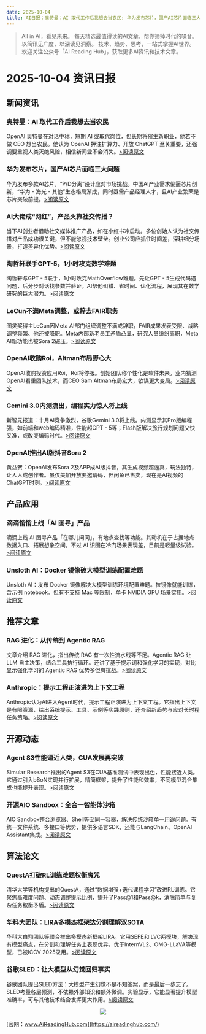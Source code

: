 ```yaml
---
date: 2025-10-04
title: AI日报：奥特曼：AI 取代工作后我想去当农民; 华为发布芯片，国产AI芯片面临三大问题; AI大佬成“网红”，产品火靠社交传播？
---
```


> All in AI，看见未来。 每天精选最值得读的AI文章，帮你筛掉时代的噪音。 以简讯见广度，以深读见洞察。 技术、趋势、思考，一站式掌握AI世界。
> 欢迎关注公众号「AI Reading Hub」，获取更多AI资讯和技术文章。

# 2025-10-04 资讯日报

## 新闻资讯

### 奥特曼：AI 取代工作后我想去当农民

OpenAI 奥特曼在对话中称，短期 AI 或取代岗位，但长期将催生新职业，他若不做 CEO 想当农民。他认为 OpenAI 押注扩算力、开放 ChatGPT 至关重要，还强调要重视人类灭绝风险，相信新闻业不会消失。[>阅读原文](https://mp.weixin.qq.com/s?__biz=MzI3MTA0MTk1MA==&chksm=f0d96baa8a19b80b8fa1bdf8fc9f95b580bfda5c7eaa2a45df5516d5da79a0e184b641c754c8&idx=1&mid=2652631878&sn=8dba933ade6d7ff5a10e8b8d4280a9c7#rd)

### 华为发布芯片，国产AI芯片面临三大问题

华为发布多款AI芯片，“P/D分离”设计应对市场挑战。中国AI产业需求倒逼芯片创新，“华为 - 海光 - 其他”生态格局渐成，同时亟需产品经理人才，且AI产业繁荣是芯片突破前提。[>阅读原文](https://mp.weixin.qq.com/s?__biz=MzIwMzgzNTQ1Nw==&chksm=972d8ab7cfe4bc23bed31ee7a04ec978a41136c455fc18298388d0bfba55c05000bcb04bdf92&idx=1&mid=2247653035&sn=26d85632501b05d7eff90c48d2b1a59a#rd)

### AI大佬成“网红”，产品火靠社交传播？

当下AI创业者借助社交媒体推广产品，如在小红书冷启动。多位创始人认为社交传播对产品成功很关键，但不能忽视技术壁垒。创业公司应抓住时间差，深耕细分场景，打造差异化优势。[>阅读原文](https://mp.weixin.qq.com/s?__biz=MjM5MDE0Mjc4MA==&chksm=bcc99b9d921c9dd5361a4a072ad1305b3548c1ff08006c74ba4cec029c8f293296143e6da88b&idx=1&mid=2651257945&sn=106a6889bd767232a21e22803ffbc7c9#rd)

### 陶哲轩联手GPT-5，1小时攻克数学难题

陶哲轩与GPT - 5联手，1小时攻克MathOverflow难题。先让GPT - 5生成代码遇问题，后分步对话找参数并验证。AI帮他纠错、省时间、优化流程，展现其在数学研究的巨大潜力。[>阅读原文](https://mp.weixin.qq.com/s?__biz=MzI3MTA0MTk1MA==&chksm=f0abda4073699be2cb9c59d4ad778a51f871507403dc915aa4a3771e545907840aa750ef4e33&idx=1&mid=2652631925&sn=615e5d3c408ae6d5832fe50186325ab2#rd)

### LeCun不满Meta调整，或辞去FAIR职务

图灵奖得主LeCun因Meta AI部门组织调整不满或辞职，FAIR成果发表受限、战略调整频繁、他还被降职。Meta内部新老员工矛盾凸显，研究人员纷纷离职，Meta AI新功能也被Sora 2碾压。[>阅读原文](https://mp.weixin.qq.com/s?__biz=MzIzNjc1NzUzMw==&chksm=e941e96b9a26f65e13b8cf535d09f7d1a0b7799ebe190b2ac132625c2117e5ae6f408c47c034&idx=1&mid=2247830213&sn=2f6129ff7a461bf9c2fc7f3371bc7ae8#rd)

### OpenAI收购Roi，Altman布局野心大

OpenAI收购投资应用Roi，Roi将停服。创始团队称个性化是软件未来。业内猜测OpenAI看重团队技术，而CEO Sam Altman布局宏大，欲谋更大变局。[>阅读原文](https://mp.weixin.qq.com/s?__biz=MzA5MTIxNTY4MQ==&chksm=864c882f6a3e0aa24dd32a47d216b41769c34b3b54e12020cc10ea494a2eddb8b96eb12ba755&idx=1&mid=2461154816&sn=a9f658a427cb6e2781fc602424033d1f#rd)

### Gemini 3.0内测流出，编程实力惊人将上线

新智元报道：十月AI竞争激烈，谷歌Gemini 3.0将上线。内测显示其Pro版编程强，如前端和web编码精准，性能超GPT - 5等；Flash版解决旅行规划问题又快又准，或改变编码时代。[>阅读原文](https://mp.weixin.qq.com/s?__biz=MzI3MTA0MTk1MA==&chksm=f0fe13b67e358f2e9eebdb2e365e77f45f57f8a28d08796353e52e0d47a5c6fb7cd524d548b6&idx=2&mid=2652631878&sn=6d94ece19a726072cb15038b616a5a3e#rd)

### OpenAI推出AI版抖音Sora 2

黄益贺：OpenAI发布Sora 2及APP成AI版抖音，其生成视频超逼真，玩法独特，让人人成创作者。虽仅美加开放要邀请码，但闲鱼已售卖，现在是AI视频的ChatGPT时刻。[>阅读原文](https://mp.weixin.qq.com/s?__biz=MzkyNzU0MzQwOQ==&chksm=c334de8e49afe70a70f2352c0248ef9fa76ade88e3cc8c01027cdc865ea0b15b4927f78ca7e8&idx=1&mid=2247484555&sn=d4827f95259724abba999b5ec29a8a58#rd)

## 产品应用

### 滴滴悄悄上线「AI 图寻」产品

滴滴上线 AI 图寻产品「在哪儿问问」，有地点查找等功能。其动机在于占据地点数据入口、拓展想象空间。不过 AI 识图在冷门场景表现差，目前是轻量级试验。[>阅读原文](https://mp.weixin.qq.com/s?__biz=Mzk0NTYzNDQ5NQ==&chksm=c259db01929c9fccfd95371a46b3d155a672d6cab07d65c0c6f82e89c52694f774248f38b886&idx=1&mid=2247512917&sn=9226f031500b33477b0e8c2efa4f0f0b#rd)

### Unsloth AI：Docker 镜像破大模型训练配置难题

Unsloth AI：发布 Docker 镜像解决大模型训练环境配置难题。拉镜像就能训练，含示例 notebook。但有不支持 Mac 等限制，单卡 NVIDIA GPU 场景实用。[>阅读原文](https://mp.weixin.qq.com/s?__biz=MzA5MTIxNTY4MQ==&chksm=86b71b80093d4f7d6e89a879b9462457b3424d4666663232c9095f5664ed615580706980c884&idx=1&mid=2461154812&sn=dfe8c2973a178a24630531fb7bf3975e#rd)

## 推荐文章

### RAG 进化：从传统到 Agentic RAG

文章介绍 RAG 进化，指出传统 RAG 有一次性流水线等不足。Agentic RAG 让 LLM 自主决策，结合工具执行循环。还讲了基于提示词和强化学习的实现，对比显示强化学习的 Agentic RAG 优势多但有挑战。[>阅读原文](https://mp.weixin.qq.com/s?__biz=MzU4MDQzNTc5Mg==&chksm=fc2b4b7dcc649a16661aed7afc1dac2aad118f163e5a0e12b304411e0500688e7b1e9950a695&idx=1&mid=2247484034&sn=818c7708272f528b0ea8b58785930994#rd)

### Anthropic：提示工程正演进为上下文工程

Anthropic认为AI进入Agent时代，提示工程正演进为上下文工程。它指出上下文是有限资源，给出系统提示、工具、示例等实践原则，还介绍新趋势与应对长时程任务策略。[>阅读原文](https://mp.weixin.qq.com/s?__biz=Mzg3MTkxMjYzOA==&chksm=cf458540ed4540cf626eff44cbbd6e8450ddf80e5fb9168545605eeec2853e86a3b03c6ba075&idx=1&mid=2247508202&sn=3d589ef9b4cfe42520e9fe67812bc615#rd)

## 开源动态

### Agent S3性能逼近人类，CUA发展再突破

Simular Research推出的Agent S3在CUA基准测试中表现出色，性能接近人类。它通过引入bBoN实现并行扩展，精简框架，提升了性能和效率，不同模型混合集成也能提升表现。[>阅读原文](https://mp.weixin.qq.com/s?__biz=MzA3MzI4MjgzMw==&chksm=851977da9cd84e3cd6183f99a04a61137831c791470502c238555fbc5f7ae8e307f5d53a5233&idx=1&mid=2650993891&sn=14a2f9cc5e8d1793ff9ed6a61e8a7e91#rd)

### 开源AIO Sandbox：全合一智能体沙箱

AIO Sandbox整合浏览器、Shell等至同一容器，解决传统沙箱单一用途问题。有统一文件系统、多接口等优势，提供多语言SDK，还能与LangChain、OpenAI Assistant集成。[>阅读原文](https://mp.weixin.qq.com/s?__biz=MzkxNjQ4MzMyOA==&chksm=c0181b96294533e6072cf28b50c8832320e42f585c825a1a29171778999751567778fe02806e&idx=1&mid=2247494046&sn=fe7555900ceec09848e5a569c98519bc#rd)

## 算法论文

### QuestA打破RL训练难题权衡魔咒

清华大学等机构提出的QuestA，通过“数据增强+迭代课程学习”改进RL训练。它聚焦高难度问题、动态调整提示比例，提升了Pass@1和Pass@k，消除简单与复杂任务权衡矛盾。[>阅读原文](https://mp.weixin.qq.com/s?__biz=MzA3MzI4MjgzMw==&chksm=8582e263836fec02ab686dbb5928e35141e2878bf1db6b3be0beab763f064ca9ed4b1a48e117&idx=1&mid=2650993866&sn=4b2dcf21f5daacb5ad4d8fdccabb9c17#rd)

### 华科大团队：LIRA多模态框架达分割理解双SOTA

华科大白翔团队等联合推出多模态新框架LIRA。它用SEFE和ILVC两模块，解决现有模型痛点，在分割和理解任务上表现优异，优于InternVL2、OMG-LLaVA等模型，已被ICCV 2025录用。[>阅读原文](https://mp.weixin.qq.com/s?__biz=MzIzNjc1NzUzMw==&chksm=e98ad8026b0f684bafe5b82a0e439b7b1c0a68bd8e5466afbeaf127d1b990bd10daa0733c604&idx=3&mid=2247830213&sn=bb9aa1487ec54b2e0a0a82384ac2e701#rd)

### 谷歌SLED：让大模型从幻觉回归事实

谷歌团队提出SLED方法：大模型产生幻觉不是不知答案，而是最后一步忘了。SLED考量各层预测，不依赖外部知识和额外微调。实验显示，它能显著提升模型准确率，可与其他技术结合发挥更大作用。[>阅读原文](https://mp.weixin.qq.com/s?__biz=MzI3MTA0MTk1MA==&chksm=f00a20e3b92e13ea26458fef0a9c39bcffc138457e1d1d8afe6b56bcea39f420ac88c650e52d&idx=3&mid=2652631878&sn=b46adaf023928d1634b736e971425bbf#rd)



<p style="text-align: center;">
            <img id="weixin_qr" src="https://meikan-public-images.oss-cn-beijing.aliyuncs.com/imeikan/assets/2025-05-18234303-hub.png" style="max-width: 800px; object-fit: cover;" />
        </p>
        
[官网：www.AiReadingHub.com](https://aireadinghub.com/)